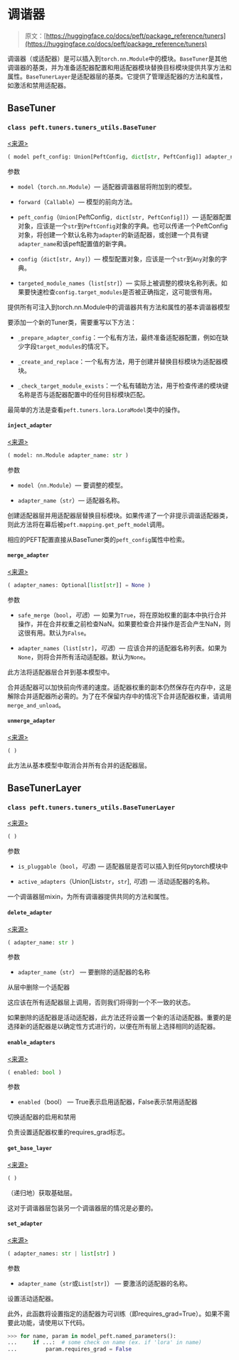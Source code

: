 # 调谐器

> 原文：[https://huggingface.co/docs/peft/package_reference/tuners](https://huggingface.co/docs/peft/package_reference/tuners)

调谐器（或适配器）是可以插入到`torch.nn.Module`中的模块。`BaseTuner`是其他调谐器的基类，并为准备适配器配置和用适配器模块替换目标模块提供共享方法和属性。`BaseTunerLayer`是适配器层的基类。它提供了管理适配器的方法和属性，如激活和禁用适配器。

## BaseTuner

### `class peft.tuners.tuners_utils.BaseTuner`

[<来源>](https://github.com/huggingface/peft/blob/v0.8.2/src/peft/tuners/tuners_utils.py#L91)

```py
( model peft_config: Union[PeftConfig, dict[str, PeftConfig]] adapter_name: str )
```

参数

+   `model`（`torch.nn.Module`）— 适配器调谐器层将附加到的模型。

+   `forward`（`Callable`）— 模型的前向方法。

+   `peft_config`（`Union[`PeftConfig`, dict[str, PeftConfig]]`）— 适配器配置对象，应该是一个`str`到`PeftConfig`对象的字典。也可以传递一个PeftConfig对象，将创建一个默认名称为`adapter`的新适配器，或创建一个具有键`adapter_name`和该peft配置值的新字典。

+   `config`（`dict[str, Any]`）— 模型配置对象，应该是一个`str`到`Any`对象的字典。

+   `targeted_module_names`（`list[str]`）— 实际上被调整的模块名称列表。如果要快速检查`config.target_modules`是否被正确指定，这可能很有用。

提供所有可注入到torch.nn.Module中的调谐器共有方法和属性的基本调谐器模型

要添加一个新的Tuner类，需要重写以下方法：

+   `_prepare_adapter_config`：一个私有方法，最终准备适配器配置，例如在缺少字段`target_modules`的情况下。 

+   `_create_and_replace`：一个私有方法，用于创建并替换目标模块为适配器模块。

+   `_check_target_module_exists`：一个私有辅助方法，用于检查传递的模块键名称是否与适配器配置中的任何目标模块匹配。

最简单的方法是查看`peft.tuners.lora.LoraModel`类中的操作。

#### `inject_adapter`

[<来源>](https://github.com/huggingface/peft/blob/v0.8.2/src/peft/tuners/tuners_utils.py#L245)

```py
( model: nn.Module adapter_name: str )
```

参数

+   `model`（`nn.Module`）— 要调整的模型。

+   `adapter_name`（`str`）— 适配器名称。

创建适配器层并用适配器层替换目标模块。如果传递了一个非提示调谐适配器类，则此方法将在幕后被`peft.mapping.get_peft_model`调用。

相应的PEFT配置直接从BaseTuner类的`peft_config`属性中检索。

#### `merge_adapter`

[<来源>](https://github.com/huggingface/peft/blob/v0.8.2/src/peft/tuners/tuners_utils.py#L323)

```py
( adapter_names: Optional[list[str]] = None )
```

参数

+   `safe_merge`（`bool`，*可选*）— 如果为`True`，将在原始权重的副本中执行合并操作，并在合并权重之前检查NaN。如果要检查合并操作是否会产生NaN，则这很有用。默认为`False`。

+   `adapter_names`（`list[str]`，*可选*）— 应该合并的适配器名称列表。如果为`None`，则将合并所有活动适配器。默认为`None`。

此方法将适配器层合并到基本模型中。

合并适配器可以加快前向传递的速度。适配器权重的副本仍然保存在内存中，这是解除合并适配器所必需的。为了在不保留内存中的情况下合并适配器权重，请调用`merge_and_unload`。

#### `unmerge_adapter`

[<来源>](https://github.com/huggingface/peft/blob/v0.8.2/src/peft/tuners/tuners_utils.py#L345)

```py
( )
```

此方法从基本模型中取消合并所有合并的适配器层。

## BaseTunerLayer

### `class peft.tuners.tuners_utils.BaseTunerLayer`

[<来源>](https://github.com/huggingface/peft/blob/v0.8.2/src/peft/tuners/tuners_utils.py#L363)

```py
( )
```

参数

+   `is_pluggable`（`bool`，*可选*) — 适配器层是否可以插入到任何pytorch模块中

+   `active_adapters`（Union[List`str`，`str`], *可选*) — 活动适配器的名称。

一个调谐器层mixin，为所有调谐器提供共同的方法和属性。

#### `delete_adapter`

[<来源>](https://github.com/huggingface/peft/blob/v0.8.2/src/peft/tuners/tuners_utils.py#L505)

```py
( adapter_name: str )
```

参数

+   `adapter_name`（`str`） — 要删除的适配器的名称

从层中删除一个适配器

这应该在所有适配器层上调用，否则我们将得到一个不一致的状态。

如果删除的适配器是活动适配器，此方法还将设置一个新的活动适配器。重要的是选择新的适配器是以确定性方式进行的，以便在所有层上选择相同的适配器。

#### `enable_adapters`

[<来源>](https://github.com/huggingface/peft/blob/v0.8.2/src/peft/tuners/tuners_utils.py#L445)

```py
( enabled: bool )
```

参数

+   `enabled`（bool） — True表示启用适配器，False表示禁用适配器

切换适配器的启用和禁用

负责设置适配器权重的requires_grad标志。

#### `get_base_layer`

[<来源>](https://github.com/huggingface/peft/blob/v0.8.2/src/peft/tuners/tuners_utils.py#L390)

```py
( )
```

（递归地）获取基础层。

这对于调谐器层包装另一个调谐器层的情况是必要的。

#### `set_adapter`

[<来源>](https://github.com/huggingface/peft/blob/v0.8.2/src/peft/tuners/tuners_utils.py#L463)

```py
( adapter_names: str | list[str] )
```

参数

+   `adapter_name`（`str`或`List[str]`） — 要激活的适配器的名称。

设置活动适配器。

此外，此函数将设置指定的适配器为可训练（即requires_grad=True）。如果不需要此功能，请使用以下代码。

```py
>>> for name, param in model_peft.named_parameters():
...     if ...:  # some check on name (ex. if 'lora' in name)
...         param.requires_grad = False
```
